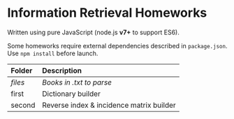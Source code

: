 # Information Retrieval Homeworks

Written using pure JavaScript (node.js **v7+** to support ES6).

Some homeworks require external dependencies described in `package.json`.
Use `npm install` before launch.

|Folder |Description                             |
|:------|:---------------------------------------|
|*files*|*Books in .txt to parse*                |
|first  |Dictionary builder                      |
|second |Reverse index & incidence matrix builder|